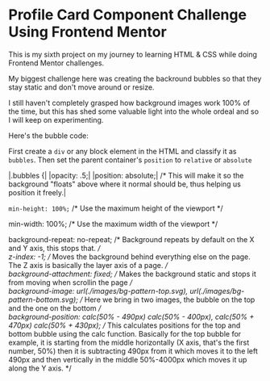 # Profile Card Component Challenge Using Frontend Mentor

This is my sixth project on my journey to learning HTML &amp; CSS while doing Frontend Mentor challenges.

My biggest challenge here was creating the backround bubbles so that they stay static and don't move around or resize.

I still haven't completely grasped how background images work 100% of the time, but this has shed some valuable light into the whole ordeal and so I will keep on experimenting.

Here's the bubble code:

First create a `div` or any block element in the HTML and classify it as `bubbles`. Then set the parent container's `position` to `relative` or `absolute`

|.bubbles {|
|opacity: .5;|
|position: absolute;| /* This will make it so the background "floats" above where it normal should be, thus helping us position it freely.|
 
 `min-height: 100%;` /* Use the maximum height of the viewport */
 
 min-width: 100%; /* Use the maximum width of the viewport */
 
 background-repeat: no-repeat; /* Background repeats by default on the X and Y axis, this stops that. */  
 z-index: -1; /* Moves the background behind everything else on the page. The Z axis is basically the layer axis of a page. */  
 background-attachment: fixed; /* Makes the background static and stops it from moving when scrollin the page */  
 background-image: url(./images/bg-pattern-top.svg), url(./images/bg-pattern-bottom.svg); /* Here we bring in two images, the bubble on the top and the one on the bottom */  
 background-position: calc(50% - 490px) calc(50% - 400px), calc(50% + 470px) calc(50% + 430px); /* This calculates positions for the top and bottom bubble using the calc function. Basically for the top bubble for example, it is starting from the middle horizontally (X axis, that's the first number, 50%) then it is subtracting 490px from it which moves it to the left 490px and then vertically in the middle 50%-4000px which moves it up along the Y axis. */
